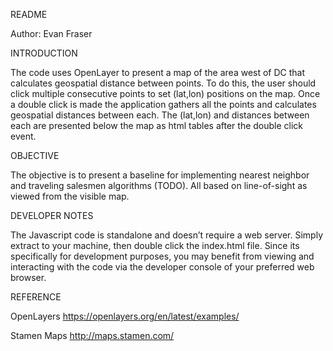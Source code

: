 README

Author: Evan Fraser


INTRODUCTION 

The code uses OpenLayer to present a map of the area west of DC that calculates geospatial distance between points. To do this, the user should click multiple consecutive points to set (lat,lon) positions on the map. Once a double click is made the application gathers all the points and calculates geospatial distances between each. The (lat,lon) and distances between each are presented below the map as html tables after the double click event.

OBJECTIVE 

The objective is to present a baseline for implementing nearest neighbor and traveling salesmen algorithms (TODO).  All based on line-of-sight as viewed from the visible map.

DEVELOPER NOTES 

The Javascript code is standalone and doesn’t require a web server. Simply extract to your machine, then double click the index.html file. Since its specifically for development purposes, you may benefit from viewing and interacting with the code via the developer console of your preferred web browser.

REFERENCE

OpenLayers
https://openlayers.org/en/latest/examples/

Stamen Maps
http://maps.stamen.com/

